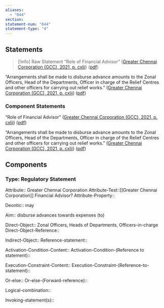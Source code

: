 ```yaml
---
aliases:
  - "044"
section: 
statement-num: "044"
statement-type: "4"
---
```

## Statements 
> [!info] Raw Statement
> “Role of Financial Advisor” ([Greater Chennai Corporation (GCC), 2021, p. cxlii](zotero://select/library/items/AZZSXLC8)) ([pdf](zotero://open-pdf/library/items/ZWDYK52D?page=142&annotation=INA6MFVK))

“Arrangements shall be made to disburse advance amounts to the Zonal Officers, Head of the Departments, Officer in charge of the Relief Centres and other officers for carrying out relief works.” ([Greater Chennai Corporation (GCC), 2021, p. cxlii](zotero://select/library/items/AZZSXLC8)) ([pdf](zotero://open-pdf/library/items/ZWDYK52D?page=142&annotation=RX5FID49)) 
> 

### Component Statements
“Role of Financial Advisor” ([Greater Chennai Corporation (GCC), 2021, p. cxlii](zotero://select/library/items/AZZSXLC8)) ([pdf](zotero://open-pdf/library/items/ZWDYK52D?page=142&annotation=INA6MFVK))

“Arrangements shall be made to disburse advance amounts to the Zonal Officers, Head of the Departments, Officer in charge of the Relief Centres and other officers for carrying out relief works.” ([Greater Chennai Corporation (GCC), 2021, p. cxlii](zotero://select/library/items/AZZSXLC8)) ([pdf](zotero://open-pdf/library/items/ZWDYK52D?page=142&annotation=RX5FID49)) 
## Components
### Type: Regulatory Statement
Attribute:: Greater Chennai Corporation
Attribute-Test::[[Greater Chennai Corporation]] Financial Advisor? 
Attribute-Property::

Deontic:: may

Aim:: disburse advances towards expenses (to)

Direct-Object:: Zonal Officers, Heads of Departments, Officers-in-charge
Direct-Object-Reference:: 

Indirect-Object::
	Reference-statement::

Activation-Condition-Content::
	Activation-Condition-(Reference to statement)::

Execution-Constraint-Content::
	Execution-Constraint-(Reference-to-statement)::

Or-else::
	Or-else-(Forward-reference)::

Logical-combination::

Invoking-statement(s)::